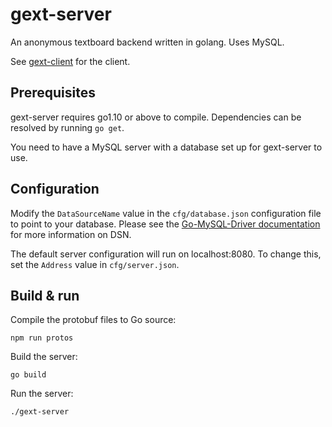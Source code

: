 # gext-server
An anonymous textboard backend written in golang. Uses MySQL.

See [gext-client](https://github.com/owenoclee/gext-client) for the client.

## Prerequisites
gext-server requires go1.10 or above to compile. Dependencies can be resolved by running `go get`.

You need to have a MySQL server with a database set up for gext-server to use.

## Configuration
Modify the `DataSourceName` value in the `cfg/database.json` configuration file to point to your
database. Please see the
[Go-MySQL-Driver documentation](https://github.com/go-sql-driver/mysql/#dsn-data-source-name) for
more information on DSN.

The default server configuration will run on localhost:8080. To change this, set the `Address` value
in `cfg/server.json`.

## Build & run
Compile the protobuf files to Go source:
```
npm run protos
```

Build the server:
```
go build
```

Run the server:
```
./gext-server
```
